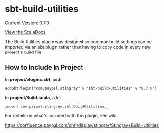 sbt-build-utilities
===================

Current Version: 0.7.0

[View the ScalaDocs](https://github.paypal.com/pages/Paypal-Commons-R/sbt-build-utilities/api/0.7.0/index.html#com.paypal.stingray.sbt.package)

The Build Utilities plugin was designed so common build settings can be imported via an sbt plugin rather than having to copy code in every new project's build file.

## How to Include In Project

In **project/plugins.sbt**, add:

`addSbtPlugin("com.paypal.stingray" % "sbt-build-utilities" % "0.7.0")`

In **project/Build.scala**, add:

`import com.paypal.stingray.sbt.BuildUtilities._`

For details on what's included with this plugin, see wiki:

https://confluence.paypal.com/cnfl/display/stingray/Stingray+Build+Utilities
